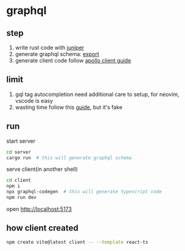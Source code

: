 # graphql

## step

1. write rust code with [juniper](https://github.com/graphql-rust/juniper)
2. generate graphql schema: [export](https://graphql-rust.github.io/juniper/schema/index.html#export)
3. generate client code follow [apollo client guide](https://www.apollographql.com/docs/react/get-started/)

## limit

1. gql tag autocompletion need additional care to setup, for neovim, vscode is easy
2. wasting time follow this [guide](https://the-guild.dev/graphql/codegen/docs/guides/react-vue), but it's fake

## run

start server

```sh
cd server
cargo run  # this will generate graphql schema
```

serve client(in another shell)

```sh
cd client
npm i
npx graphql-codegen  # this will generate typescript code
npm run dev
```

open <http://localhost:5173>


## how client created

```sh
npm create vite@latest client -- --template react-ts
```

